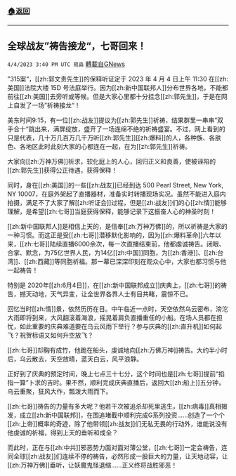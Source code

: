 ###  [:house:返回](README.md)
---


## 全球战友”祷告接龙“，七哥回来！
`4/4/2023 3:40 PM UTC 易淼` [轉載自GNews](https://gnews.org/articles/1071312)


”315案“，[[zh:郭文贵先生]]的保释听证定于 2023 年 4 月 4 日上午 11:30 在[[zh:美国]]法院大楼 15D 号法庭举行。因为[[zh:新中国联邦人]]分布世界各地，不能都前往[[zh:美国]]去旁听或等候。但是大家心里都十分挂念[[zh:郭先生]]，于是在网上自发了一场”祈祷接龙“！

美东时间9:15，有一位[[zh:战友]]提议为[[zh:郭先生]]祈祷，结果群里一串串”双手合十“跳出来，满屏绽放，盛开了一场连绵不绝的祈祷盛宴。不过，网上看到的只是代表，几十万几百万几千万听[[zh:郭先生]][[zh:爆料]]的人，各种族、各肤色、各地区此时此刻大家的心都连在一起，在为[[zh:郭先生]]祈祷。

大家向[[zh:万神万佛]]祈求，软化庭上的人心，回归正义和良善，使被诬陷的[[zh:郭先生]]获得公正待遇，获得保释！

同时，身在[[zh:美国]]的一些[[zh:战友]]已经到达 500 Pearl Street, New York, NY 10007，在庭外架起了直播器材，准备实时转播现场实况。虽然不能进入庭内拍摄，满足不了大家了解[[zh:听证会]]过程，但是[[zh:战友]]们的心[[zh:情]]能够理解，是希望[[zh:七哥]]当庭获得保释，能够记录下这振奋人心的神圣时刻！

[[zh:新中国联邦人]]是相信上天的，是信奉[[zh:万神万佛]]的，所以祈祷是大家的一种习惯。而这正是受[[zh:七哥]]潜移默化影响的，因为[[zh:爆料革命]]六年以来，[[zh:七哥]]陆续直播6000余次，每一次直播结束前，他都虔诚祷告。闭眼、合掌、默念，为75亿世界人民，为14亿[[zh:中国]]同胞，为[[zh:香港]]、[[zh:台湾]]、[[zh:西藏]]等同胞祈福。那一幕已深深印刻在观众心中，大家也都习惯与他一起祷告！

特别是 2020年[[zh:6月4日]]，在[[zh:新中国联邦成立]]庆典上，[[zh:七哥]]的祷告，撼天动地，天气异变，让全世界各界人士有目共睹，震惊不已。

回忆当时[[zh:情]]景，依然历历在目。中午临近一点时，天空依然乌云密布，滂沱大雨即将到来，大风翻滚着海浪，摇晃着肩负直播重任的小船。在场人员都在担忧，如此重要的庆典难道要在乌云风雨下举行？参与庆典的[[zh:直升机]]如何起飞？祝贺标语又如何升空放飞？

[[zh:七哥]]却胸有成竹，他跪在船头，虔诚地向[[zh:万佛万神]]祷告。大约半小时后，乌云散去，天空放晴，蓝天白云，风平浪静。

正好到了庆典的预定时间，晚上七点三十七分，这个时间也是[[zh:七哥]]提前“掐指一算”卜求的吉时。果不然，顺利完成庆典直播后，返回大[[zh:船上]]五分钟，乌云重聚，狂风大作，瓢泼大雨而下。

[[zh:七哥]]祷告的力量有多大呢？他若干次被追杀却死里逃生，[[zh:病毒]]真相揭发，成立[[zh:新中国联邦]]，在围追堵截中顺利完成G系列投资……创造了一个个[[zh:上帝]]概率的奇迹，除了他带领[[zh:战友]]们无私无畏的行动外，谁能说没有他虔诚的祈福，得到上天的垂听和成全？

 而此时，正在与[[zh:中共]]邪恶势力面对面对薄公堂，[[zh:七哥]]一定会祷告，连同全球[[zh:战友]]们连续不停的祷告，必然形成一股巨大的力量，让天地动容，让[[zh:万神万佛]]垂听，让妖魔鬼怪退缩……正义终将战胜邪恶！
